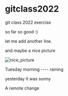 # gitclass2022
git class 2022 exercise

so far so good :)


let me add another line.

and maybe a nice picture

![nice_picture](https://media.istockphoto.com/photos/villefranche-on-sea-in-evening-picture-id1145618475?k=20&m=1145618475&s=612x612&w=0&h=_mC6OZt_eWENYUAZz3tLCBTU23uvx5beulDEZHFLsxI=)



Tuesday morning ---- raining 


yesterday it was sunny 

A remote change
